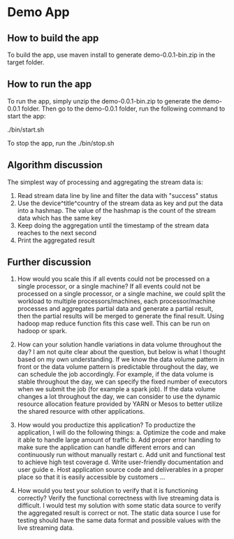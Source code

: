 # Demo App

## How to build the app

To build the app, use maven install to generate demo-0.0.1-bin.zip in the target folder.

## How to run the app

To run the app, simply unzip the demo-0.0.1-bin.zip to generate the demo-0.0.1 folder. Then go to the demo-0.0.1 folder, run the following command to start the app:

./bin/start.sh

To stop the app, run the ./bin/stop.sh

## Algorithm discussion

The simplest way of processing and aggregating the stream data is:

1. Read stream data line by line and filter the data with "success" status
2. Use the device^title^country of the stream data as key and put the data into a hashmap. The value of the hashmap is the count of the stream data which has the same key
3. Keep doing the aggregation until the timestamp of the stream data reaches to the next second
4. Print the aggregated result


## Further discussion
1. How would you scale this if all events could not be processed on a single processor, or a single machine?
If all events could not be processed on a single processor, or a single machine, we could split the workload to multiple processors/machines, each processor/machine processes and aggregates partial data and generate a partial result, then the partial results will be merged to generate the final result. Using hadoop map reduce function fits this case well. This can be run on hadoop or spark. 

2. How can your solution handle variations in data volume throughout the day?
I am not quite clear about the question, but below is what I thought based on my own understanding. 
If we know the data volume pattern in front or the data volume pattern is predictable throughout the day, we can schedule the job accordingly. For example, if the data volume is stable throughout the day, we can specify the fixed number of executors when we submit the job (for example a spark job). If the data volume changes a lot throughout the day, we can consider to use the dynamic resource allocation feature provided by YARN or Mesos to better utilize the shared resource with other applications.  

3. How would you productize this application?
To productize the application, I will do the following things:
a. Optimize the code and make it able to handle large amount of traffic
b. Add proper error handling to make sure the application can handle different errors and can continuously run without manually restart 
c. Add unit and functional test to achieve high test coverage
d. Write user-friendly documentation and user guide
e. Host application source code and deliverables in a proper place so that it is easily accessible by customers
...
4. How would you test your solution to verify that it is functioning correctly?
Verify the functional correctness with live streaming data is difficult. I would test my solution with some static data source to verify the aggregated result is correct or not. The static data source I use for testing should have the same data format and possible values with the live streaming data. 
